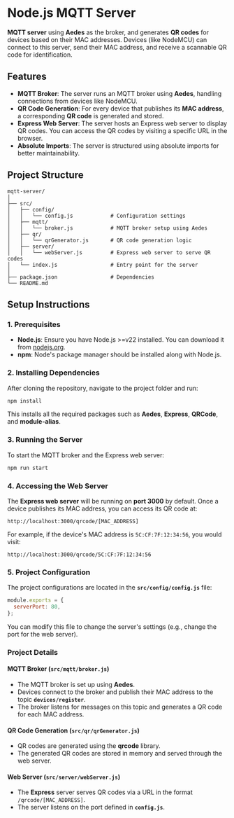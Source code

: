 # Node.js MQTT Server

**MQTT server** using **Aedes** as the broker, and generates **QR codes** for devices based on their MAC addresses. Devices (like NodeMCU) can connect to this server, send their MAC address, and receive a scannable QR code for identification.

## Features

- **MQTT Broker**: The server runs an MQTT broker using **Aedes**, handling connections from devices like NodeMCU.
- **QR Code Generation**: For every device that publishes its **MAC address**, a corresponding **QR code** is generated and stored.
- **Express Web Server**: The server hosts an Express web server to display QR codes. You can access the QR codes by visiting a specific URL in the browser.
- **Absolute Imports**: The server is structured using absolute imports for better maintainability.

## Project Structure

```
mqtt-server/
│
├── src/
│   ├── config/
│   │   └── config.js            # Configuration settings
│   ├── mqtt/
│   │   └── broker.js            # MQTT broker setup using Aedes
│   ├── qr/
│   │   └── qrGenerator.js       # QR code generation logic
│   ├── server/
│   │   └── webServer.js         # Express web server to serve QR codes
│   └── index.js                 # Entry point for the server
│
├── package.json                 # Dependencies
└── README.md                    
```

## Setup Instructions

### 1. Prerequisites

- **Node.js**: Ensure you have Node.js >=v22 installed. You can download it from [nodejs.org](https://nodejs.org).
- **npm**: Node's package manager should be installed along with Node.js.

### 2. Installing Dependencies

After cloning the repository, navigate to the project folder and run:

```bash
npm install
```

This installs all the required packages such as **Aedes**, **Express**, **QRCode**, and **module-alias**.

### 3. Running the Server

To start the MQTT broker and the Express web server:

```bash
npm run start
```

### 4. Accessing the Web Server

The **Express web server** will be running on **port 3000** by default. Once a device publishes its MAC address, you can access its QR code at:

```
http://localhost:3000/qrcode/[MAC_ADDRESS]
```

For example, if the device's MAC address is `5C:CF:7F:12:34:56`, you would visit:

```
http://localhost:3000/qrcode/5C:CF:7F:12:34:56
```

### 5. Project Configuration

The project configurations are located in the **`src/config/config.js`** file:

```javascript
module.exports = {
  serverPort: 80,
};
```

You can modify this file to change the server's settings (e.g., change the port for the web server).

### Project Details

#### **MQTT Broker** (`src/mqtt/broker.js`)

- The MQTT broker is set up using **Aedes**.
- Devices connect to the broker and publish their MAC address to the topic **`devices/register`**.
- The broker listens for messages on this topic and generates a QR code for each MAC address.

#### **QR Code Generation** (`src/qr/qrGenerator.js`)

- QR codes are generated using the **qrcode** library.
- The generated QR codes are stored in memory and served through the web server.

#### **Web Server** (`src/server/webServer.js`)

- The **Express** server serves QR codes via a URL in the format `/qrcode/[MAC_ADDRESS]`.
- The server listens on the port defined in **`config.js`**.
